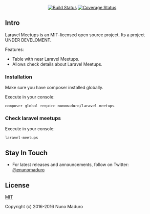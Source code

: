 <p align="center">
  <a href="https://travis-ci.org/nunomaduro/laravel-meetups"><img src="https://travis-ci.org/nunomaduro/laravel-meetups.svg?branch=master" alt="Build Status"></a>
  <a href="https://codecov.io/github/nunomaduro/laravel-meetups?branch=master"><img src="https://img.shields.io/codecov/c/github/nunomaduro/laravel-meetups/dev.svg" alt="Coverage Status"></a>
</p>

## Intro

Laravel Meetups is an MIT-licensed open source project. Its a project UNDER DEVELOMENT.

Features:

- Table with near Laravel Meetups.
- Allows check details about Laravel Meetups.

### Installation

Make sure you have composer installed globally.

Execute in your console:

    composer global require nunomaduro/laravel-meetups

### Check laravel meetups

Execute in your console:

    laravel-meetups

## Stay In Touch

- For latest releases and announcements, follow on Twitter: [@enunomaduro](https://twitter.com/enunomaduro)

## License

[MIT](http://opensource.org/licenses/MIT)

Copyright (c) 2016-2016 Nuno Maduro